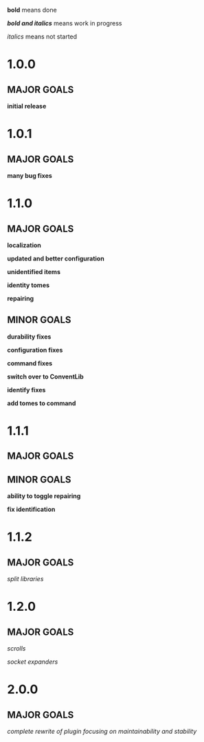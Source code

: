**bold** means done

**_bold and italics_** means work in progress

_italics_ means not started

# 1.0.0
## MAJOR GOALS
**initial release**

# 1.0.1
## MAJOR GOALS
**many bug fixes**

# 1.1.0
## MAJOR GOALS
**localization**

**updated and better configuration**

**unidentified items**

**identity tomes**

**repairing**

## MINOR GOALS
**durability fixes**

**configuration fixes**

**command fixes**

**switch over to ConventLib**

**identify fixes**

**add tomes to command**

# 1.1.1
## MAJOR GOALS

## MINOR GOALS
**ability to toggle repairing**

**fix identification**

# 1.1.2
## MAJOR GOALS
*_split libraries_*

# 1.2.0
## MAJOR GOALS
_scrolls_

_socket expanders_

# 2.0.0
## MAJOR GOALS
_complete rewrite of plugin focusing on maintainability and stability_
